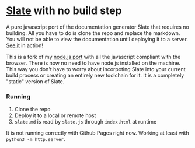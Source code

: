 [Slate](https://github.com/tripit/slate) with no build step
========

A pure javascript port of the documentation generator Slate that requires no building.  All you have to do is clone the repo and replace the markdown.  You will not be able to view the documentation until deploying it to a server.
[See it](http://jmanek.github.io/slate_clone/) in action!

This is a fork of my [node.js port](https://github.com/jmanek/slate_node/) with all the javascript compliant with the browser. There is now no need to have node.js installed on the machine. This way you don't have to worry about incorpoting Slate into your current build process or creating an entirely new toolchain for it. It is a completely "static" version of Slate.

 
### Running

1. Clone the repo
2. Deploy it to a local or remote host
3. `slate.md` is read by `slate.js` through `index.html` at runtime

It is not running correctly with Github Pages right now. Working at least with `python3 -m http.server`. 

